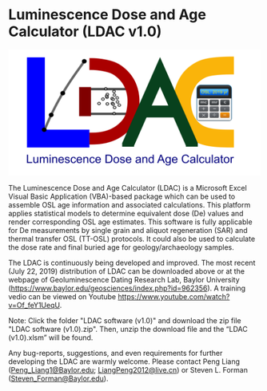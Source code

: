 # Luminescence Dose and Age Calculator (LDAC v1.0)

![LDAC-Logo](LDAC_Logo.png)

The Luminescence Dose and Age Calculator (LDAC) is a Microsoft Excel Visual Basic Application (VBA)-based package which can be used to assemble OSL age information and associated calculations. This platform applies statistical models to determine equivalent dose (De) values and render corresponding OSL age estimates. This software is fully applicable for De measurements by single grain and aliquot regeneration (SAR) and thermal transfer OSL (TT-OSL) protocols. It could also be used to calculate the dose rate and final buried age for geology/archaeology samples.

The LDAC is continuously being developed and improved. The most recent (July 22, 2019) distribution of LDAC can be downloaded above or at the webpage of Geoluminescence Dating Research Lab, Baylor University (https://www.baylor.edu/geosciences/index.php?id=962356). A training vedio can be viewed on Youtube https://www.youtube.com/watch?v=Of_feY1UeqU.

Note: Click the folder "LDAC software (v1.0)" and download the zip file "LDAC software (v1.0).zip". Then, unzip the download file and the “LDAC (v1.0).xlsm” will be found.

Any bug-reports, suggestions, and even requirements for further developing the LDAC are warmly welcome. Please contact Peng Liang (Peng_Liang1@Baylor.edu; LiangPeng2012@live.cn) or Steven L. Forman (Steven_Forman@Baylor.edu).
